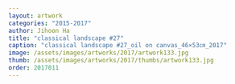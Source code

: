 ```yaml
---
layout: artwork
categories: "2015-2017"
author: Jihoon Ha
title: "classical landscape #27"
caption: "classical landscape #27_oil on canvas_46×53㎝_2017"
image: /assets/images/artworks/2017/artwork133.jpg
thumb: /assets/images/artworks/2017/thumbs/artwork133.jpg
order: 2017011
---
```

